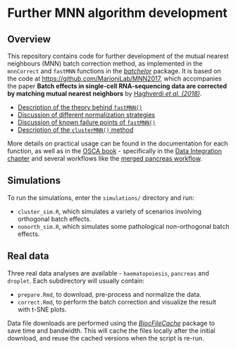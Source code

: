 # Further MNN algorithm development

## Overview

This repository contains code for further development of the mutual nearest neighbours (MNN) batch correction method, as implemented in the `mnnCorrect` and `fastMNN` functions in the [_batchelor_](https://github.com/LTLA/batchelor) package.
It is based on the code at https://github.com/MarioniLab/MNN2017, which accompanies the paper **Batch effects in single-cell RNA-sequencing data are corrected by matching mutual nearest neighbors** by [Haghverdi _et al. (2018)_](https://doi.org/10.1038/nbt.4091).

- [Description of the theory behind `fastMNN()`](https://marionilab.github.io/FurtherMNN2018/theory/description.html)
- [Discussion of different normalization strategies](https://marionilab.github.io/FurtherMNN2018/theory/normalization.html)
- [Discussion of known failure points of `fastMNN()`](https://marionilab.github.io/FurtherMNN2018/theory/failure.html)
- [Description of the `clusterMNN()` method](https://marionilab.github.io/FurtherMNN2018/theory/cluster.html)

More details on practical usage can be found in the documentation for each function,
as well as in the [OSCA book](https://osca.bioconductor.org) -
specifically in the [Data Integration chapter](https://osca.bioconductor.org/integrating-datasets.html)
and several workflows like the [merged pancreas workflow](https://osca.bioconductor.org/merged-pancreas.html).

## Simulations

To run the simulations, enter the `simulations/` directory and run:

- `cluster_sim.R`, which simulates a variety of scenarios involving orthogonal batch effects.
- `nonorth_sim.R`, which simulates some pathological non-orthogonal batch effects.

## Real data

Three real data analyses are available - `haematopoiesis`, `pancreas` and `droplet`.
Each subdirectory will usually contain:

- `prepare.Rmd`, to download, pre-process and normalize the data.
- `correct.Rmd`, to perform the batch correction and visualize the result with t-SNE plots.

Data file downloads are performed using the [_BiocFileCache_](https://bioconductor.org/packages/BiocFileCache) package to save time and bandwidth.
This will cache the files locally after the initial download, and reuse the cached versions when the script is re-run. 
